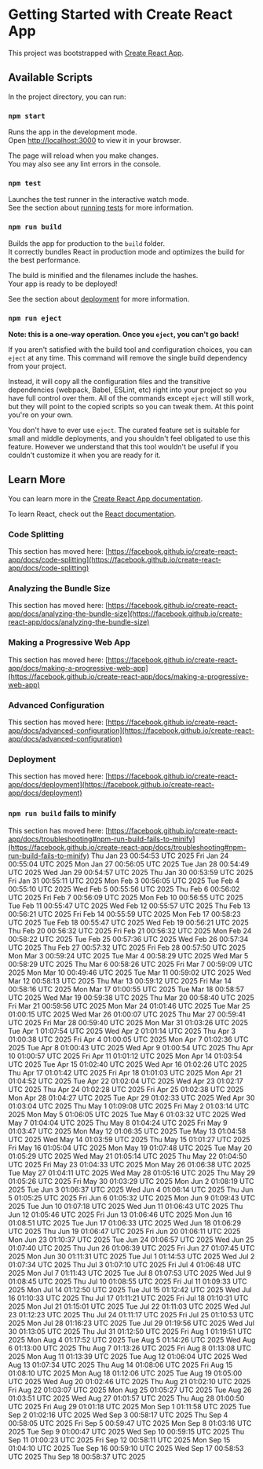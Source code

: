 # Getting Started with Create React App

This project was bootstrapped with [Create React App](https://github.com/facebook/create-react-app).

## Available Scripts

In the project directory, you can run:

### `npm start`

Runs the app in the development mode.\
Open [http://localhost:3000](http://localhost:3000) to view it in your browser.

The page will reload when you make changes.\
You may also see any lint errors in the console.

### `npm test`

Launches the test runner in the interactive watch mode.\
See the section about [running tests](https://facebook.github.io/create-react-app/docs/running-tests) for more information.

### `npm run build`

Builds the app for production to the `build` folder.\
It correctly bundles React in production mode and optimizes the build for the best performance.

The build is minified and the filenames include the hashes.\
Your app is ready to be deployed!

See the section about [deployment](https://facebook.github.io/create-react-app/docs/deployment) for more information.

### `npm run eject`

**Note: this is a one-way operation. Once you `eject`, you can't go back!**

If you aren't satisfied with the build tool and configuration choices, you can `eject` at any time. This command will remove the single build dependency from your project.

Instead, it will copy all the configuration files and the transitive dependencies (webpack, Babel, ESLint, etc) right into your project so you have full control over them. All of the commands except `eject` will still work, but they will point to the copied scripts so you can tweak them. At this point you're on your own.

You don't have to ever use `eject`. The curated feature set is suitable for small and middle deployments, and you shouldn't feel obligated to use this feature. However we understand that this tool wouldn't be useful if you couldn't customize it when you are ready for it.

## Learn More

You can learn more in the [Create React App documentation](https://facebook.github.io/create-react-app/docs/getting-started).

To learn React, check out the [React documentation](https://reactjs.org/).

### Code Splitting

This section has moved here: [https://facebook.github.io/create-react-app/docs/code-splitting](https://facebook.github.io/create-react-app/docs/code-splitting)

### Analyzing the Bundle Size

This section has moved here: [https://facebook.github.io/create-react-app/docs/analyzing-the-bundle-size](https://facebook.github.io/create-react-app/docs/analyzing-the-bundle-size)

### Making a Progressive Web App

This section has moved here: [https://facebook.github.io/create-react-app/docs/making-a-progressive-web-app](https://facebook.github.io/create-react-app/docs/making-a-progressive-web-app)

### Advanced Configuration

This section has moved here: [https://facebook.github.io/create-react-app/docs/advanced-configuration](https://facebook.github.io/create-react-app/docs/advanced-configuration)

### Deployment

This section has moved here: [https://facebook.github.io/create-react-app/docs/deployment](https://facebook.github.io/create-react-app/docs/deployment)

### `npm run build` fails to minify

This section has moved here: [https://facebook.github.io/create-react-app/docs/troubleshooting#npm-run-build-fails-to-minify](https://facebook.github.io/create-react-app/docs/troubleshooting#npm-run-build-fails-to-minify)
Thu Jan 23 00:54:53 UTC 2025
Fri Jan 24 00:55:04 UTC 2025
Mon Jan 27 00:56:05 UTC 2025
Tue Jan 28 00:54:49 UTC 2025
Wed Jan 29 00:54:57 UTC 2025
Thu Jan 30 00:53:59 UTC 2025
Fri Jan 31 00:55:11 UTC 2025
Mon Feb  3 00:56:05 UTC 2025
Tue Feb  4 00:55:10 UTC 2025
Wed Feb  5 00:55:56 UTC 2025
Thu Feb  6 00:56:02 UTC 2025
Fri Feb  7 00:56:09 UTC 2025
Mon Feb 10 00:56:55 UTC 2025
Tue Feb 11 00:55:47 UTC 2025
Wed Feb 12 00:55:57 UTC 2025
Thu Feb 13 00:56:21 UTC 2025
Fri Feb 14 00:55:59 UTC 2025
Mon Feb 17 00:58:23 UTC 2025
Tue Feb 18 00:55:47 UTC 2025
Wed Feb 19 00:56:21 UTC 2025
Thu Feb 20 00:56:32 UTC 2025
Fri Feb 21 00:56:32 UTC 2025
Mon Feb 24 00:58:22 UTC 2025
Tue Feb 25 00:57:36 UTC 2025
Wed Feb 26 00:57:34 UTC 2025
Thu Feb 27 00:57:32 UTC 2025
Fri Feb 28 00:57:50 UTC 2025
Mon Mar  3 00:59:24 UTC 2025
Tue Mar  4 00:58:29 UTC 2025
Wed Mar  5 00:58:29 UTC 2025
Thu Mar  6 00:58:26 UTC 2025
Fri Mar  7 00:59:09 UTC 2025
Mon Mar 10 00:49:46 UTC 2025
Tue Mar 11 00:59:02 UTC 2025
Wed Mar 12 00:58:13 UTC 2025
Thu Mar 13 00:59:12 UTC 2025
Fri Mar 14 00:58:16 UTC 2025
Mon Mar 17 01:00:55 UTC 2025
Tue Mar 18 00:58:57 UTC 2025
Wed Mar 19 00:59:38 UTC 2025
Thu Mar 20 00:58:40 UTC 2025
Fri Mar 21 00:59:56 UTC 2025
Mon Mar 24 01:01:46 UTC 2025
Tue Mar 25 01:00:15 UTC 2025
Wed Mar 26 01:00:07 UTC 2025
Thu Mar 27 00:59:41 UTC 2025
Fri Mar 28 00:59:40 UTC 2025
Mon Mar 31 01:03:26 UTC 2025
Tue Apr  1 01:07:54 UTC 2025
Wed Apr  2 01:01:14 UTC 2025
Thu Apr  3 01:00:38 UTC 2025
Fri Apr  4 01:00:05 UTC 2025
Mon Apr  7 01:02:36 UTC 2025
Tue Apr  8 01:00:43 UTC 2025
Wed Apr  9 01:00:54 UTC 2025
Thu Apr 10 01:00:57 UTC 2025
Fri Apr 11 01:01:12 UTC 2025
Mon Apr 14 01:03:54 UTC 2025
Tue Apr 15 01:02:40 UTC 2025
Wed Apr 16 01:02:26 UTC 2025
Thu Apr 17 01:01:42 UTC 2025
Fri Apr 18 01:01:03 UTC 2025
Mon Apr 21 01:04:52 UTC 2025
Tue Apr 22 01:02:04 UTC 2025
Wed Apr 23 01:02:17 UTC 2025
Thu Apr 24 01:02:28 UTC 2025
Fri Apr 25 01:02:38 UTC 2025
Mon Apr 28 01:04:27 UTC 2025
Tue Apr 29 01:02:33 UTC 2025
Wed Apr 30 01:03:04 UTC 2025
Thu May  1 01:09:08 UTC 2025
Fri May  2 01:03:14 UTC 2025
Mon May  5 01:06:05 UTC 2025
Tue May  6 01:03:32 UTC 2025
Wed May  7 01:04:04 UTC 2025
Thu May  8 01:04:24 UTC 2025
Fri May  9 01:03:47 UTC 2025
Mon May 12 01:06:35 UTC 2025
Tue May 13 01:04:58 UTC 2025
Wed May 14 01:03:59 UTC 2025
Thu May 15 01:01:27 UTC 2025
Fri May 16 01:05:04 UTC 2025
Mon May 19 01:07:48 UTC 2025
Tue May 20 01:05:29 UTC 2025
Wed May 21 01:05:14 UTC 2025
Thu May 22 01:04:50 UTC 2025
Fri May 23 01:04:33 UTC 2025
Mon May 26 01:06:38 UTC 2025
Tue May 27 01:04:11 UTC 2025
Wed May 28 01:05:16 UTC 2025
Thu May 29 01:05:26 UTC 2025
Fri May 30 01:03:29 UTC 2025
Mon Jun  2 01:08:19 UTC 2025
Tue Jun  3 01:06:37 UTC 2025
Wed Jun  4 01:06:14 UTC 2025
Thu Jun  5 01:05:25 UTC 2025
Fri Jun  6 01:05:32 UTC 2025
Mon Jun  9 01:09:43 UTC 2025
Tue Jun 10 01:07:18 UTC 2025
Wed Jun 11 01:06:43 UTC 2025
Thu Jun 12 01:05:46 UTC 2025
Fri Jun 13 01:06:46 UTC 2025
Mon Jun 16 01:08:51 UTC 2025
Tue Jun 17 01:06:33 UTC 2025
Wed Jun 18 01:06:29 UTC 2025
Thu Jun 19 01:06:47 UTC 2025
Fri Jun 20 01:06:11 UTC 2025
Mon Jun 23 01:10:37 UTC 2025
Tue Jun 24 01:06:57 UTC 2025
Wed Jun 25 01:07:40 UTC 2025
Thu Jun 26 01:06:39 UTC 2025
Fri Jun 27 01:07:45 UTC 2025
Mon Jun 30 01:11:31 UTC 2025
Tue Jul  1 01:14:53 UTC 2025
Wed Jul  2 01:07:34 UTC 2025
Thu Jul  3 01:07:10 UTC 2025
Fri Jul  4 01:06:48 UTC 2025
Mon Jul  7 01:11:43 UTC 2025
Tue Jul  8 01:07:53 UTC 2025
Wed Jul  9 01:08:45 UTC 2025
Thu Jul 10 01:08:55 UTC 2025
Fri Jul 11 01:09:33 UTC 2025
Mon Jul 14 01:12:50 UTC 2025
Tue Jul 15 01:12:42 UTC 2025
Wed Jul 16 01:10:33 UTC 2025
Thu Jul 17 01:11:21 UTC 2025
Fri Jul 18 01:10:31 UTC 2025
Mon Jul 21 01:15:01 UTC 2025
Tue Jul 22 01:11:03 UTC 2025
Wed Jul 23 01:12:23 UTC 2025
Thu Jul 24 01:11:17 UTC 2025
Fri Jul 25 01:10:53 UTC 2025
Mon Jul 28 01:16:23 UTC 2025
Tue Jul 29 01:19:56 UTC 2025
Wed Jul 30 01:13:05 UTC 2025
Thu Jul 31 01:12:50 UTC 2025
Fri Aug  1 01:19:51 UTC 2025
Mon Aug  4 01:17:52 UTC 2025
Tue Aug  5 01:14:26 UTC 2025
Wed Aug  6 01:13:00 UTC 2025
Thu Aug  7 01:13:26 UTC 2025
Fri Aug  8 01:13:08 UTC 2025
Mon Aug 11 01:13:39 UTC 2025
Tue Aug 12 01:06:04 UTC 2025
Wed Aug 13 01:07:34 UTC 2025
Thu Aug 14 01:08:06 UTC 2025
Fri Aug 15 01:08:10 UTC 2025
Mon Aug 18 01:12:06 UTC 2025
Tue Aug 19 01:05:00 UTC 2025
Wed Aug 20 01:02:46 UTC 2025
Thu Aug 21 01:02:10 UTC 2025
Fri Aug 22 01:03:07 UTC 2025
Mon Aug 25 01:05:27 UTC 2025
Tue Aug 26 01:03:51 UTC 2025
Wed Aug 27 01:01:57 UTC 2025
Thu Aug 28 01:00:50 UTC 2025
Fri Aug 29 01:01:18 UTC 2025
Mon Sep  1 01:11:58 UTC 2025
Tue Sep  2 01:02:16 UTC 2025
Wed Sep  3 00:58:17 UTC 2025
Thu Sep  4 00:58:05 UTC 2025
Fri Sep  5 00:59:47 UTC 2025
Mon Sep  8 01:03:16 UTC 2025
Tue Sep  9 01:00:47 UTC 2025
Wed Sep 10 00:59:15 UTC 2025
Thu Sep 11 01:00:23 UTC 2025
Fri Sep 12 00:58:11 UTC 2025
Mon Sep 15 01:04:10 UTC 2025
Tue Sep 16 00:59:10 UTC 2025
Wed Sep 17 00:58:53 UTC 2025
Thu Sep 18 00:58:37 UTC 2025
